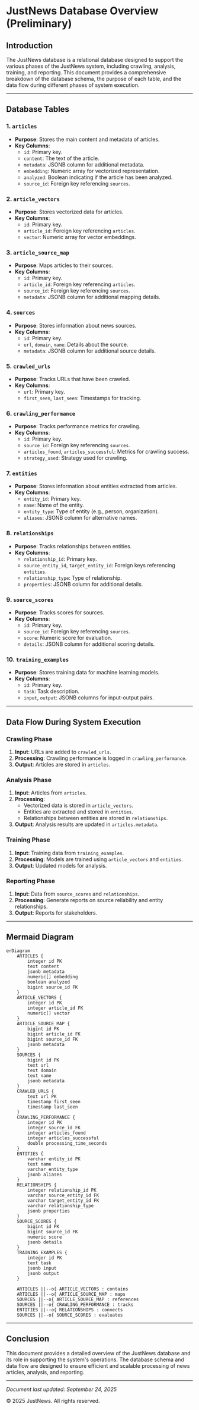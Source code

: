 # JustNews Database Overview (Preliminary)

## Introduction
The JustNews database is a relational database designed to support the various phases of the JustNews system, including crawling, analysis, training, and reporting. This document provides a comprehensive breakdown of the database schema, the purpose of each table, and the data flow during different phases of system execution.

---

## Database Tables

### 1. `articles`
- **Purpose**: Stores the main content and metadata of articles.
- **Key Columns**:
  - `id`: Primary key.
  - `content`: The text of the article.
  - `metadata`: JSONB column for additional metadata.
  - `embedding`: Numeric array for vectorized representation.
  - `analyzed`: Boolean indicating if the article has been analyzed.
  - `source_id`: Foreign key referencing `sources`.

### 2. `article_vectors`
- **Purpose**: Stores vectorized data for articles.
- **Key Columns**:
  - `id`: Primary key.
  - `article_id`: Foreign key referencing `articles`.
  - `vector`: Numeric array for vector embeddings.

### 3. `article_source_map`
- **Purpose**: Maps articles to their sources.
- **Key Columns**:
  - `id`: Primary key.
  - `article_id`: Foreign key referencing `articles`.
  - `source_id`: Foreign key referencing `sources`.
  - `metadata`: JSONB column for additional mapping details.

### 4. `sources`
- **Purpose**: Stores information about news sources.
- **Key Columns**:
  - `id`: Primary key.
  - `url`, `domain`, `name`: Details about the source.
  - `metadata`: JSONB column for additional source details.

### 5. `crawled_urls`
- **Purpose**: Tracks URLs that have been crawled.
- **Key Columns**:
  - `url`: Primary key.
  - `first_seen`, `last_seen`: Timestamps for tracking.

### 6. `crawling_performance`
- **Purpose**: Tracks performance metrics for crawling.
- **Key Columns**:
  - `id`: Primary key.
  - `source_id`: Foreign key referencing `sources`.
  - `articles_found`, `articles_successful`: Metrics for crawling success.
  - `strategy_used`: Strategy used for crawling.

### 7. `entities`
- **Purpose**: Stores information about entities extracted from articles.
- **Key Columns**:
  - `entity_id`: Primary key.
  - `name`: Name of the entity.
  - `entity_type`: Type of entity (e.g., person, organization).
  - `aliases`: JSONB column for alternative names.

### 8. `relationships`
- **Purpose**: Tracks relationships between entities.
- **Key Columns**:
  - `relationship_id`: Primary key.
  - `source_entity_id`, `target_entity_id`: Foreign keys referencing `entities`.
  - `relationship_type`: Type of relationship.
  - `properties`: JSONB column for additional details.

### 9. `source_scores`
- **Purpose**: Tracks scores for sources.
- **Key Columns**:
  - `id`: Primary key.
  - `source_id`: Foreign key referencing `sources`.
  - `score`: Numeric score for evaluation.
  - `details`: JSONB column for additional scoring details.

### 10. `training_examples`
- **Purpose**: Stores training data for machine learning models.
- **Key Columns**:
  - `id`: Primary key.
  - `task`: Task description.
  - `input`, `output`: JSONB columns for input-output pairs.

---

## Data Flow During System Execution

### Crawling Phase
1. **Input**: URLs are added to `crawled_urls`.
2. **Processing**: Crawling performance is logged in `crawling_performance`.
3. **Output**: Articles are stored in `articles`.

### Analysis Phase
1. **Input**: Articles from `articles`.
2. **Processing**:
   - Vectorized data is stored in `article_vectors`.
   - Entities are extracted and stored in `entities`.
   - Relationships between entities are stored in `relationships`.
3. **Output**: Analysis results are updated in `articles.metadata`.

### Training Phase
1. **Input**: Training data from `training_examples`.
2. **Processing**: Models are trained using `article_vectors` and `entities`.
3. **Output**: Updated models for analysis.

### Reporting Phase
1. **Input**: Data from `source_scores` and `relationships`.
2. **Processing**: Generate reports on source reliability and entity relationships.
3. **Output**: Reports for stakeholders.

---

## Mermaid Diagram
```mermaid
erDiagram
    ARTICLES {
        integer id PK
        text content
        jsonb metadata
        numeric[] embedding
        boolean analyzed
        bigint source_id FK
    }
    ARTICLE_VECTORS {
        integer id PK
        integer article_id FK
        numeric[] vector
    }
    ARTICLE_SOURCE_MAP {
        bigint id PK
        bigint article_id FK
        bigint source_id FK
        jsonb metadata
    }
    SOURCES {
        bigint id PK
        text url
        text domain
        text name
        jsonb metadata
    }
    CRAWLED_URLS {
        text url PK
        timestamp first_seen
        timestamp last_seen
    }
    CRAWLING_PERFORMANCE {
        integer id PK
        integer source_id FK
        integer articles_found
        integer articles_successful
        double processing_time_seconds
    }
    ENTITIES {
        varchar entity_id PK
        text name
        varchar entity_type
        jsonb aliases
    }
    RELATIONSHIPS {
        integer relationship_id PK
        varchar source_entity_id FK
        varchar target_entity_id FK
        varchar relationship_type
        jsonb properties
    }
    SOURCE_SCORES {
        bigint id PK
        bigint source_id FK
        numeric score
        jsonb details
    }
    TRAINING_EXAMPLES {
        integer id PK
        text task
        jsonb input
        jsonb output
    }

    ARTICLES ||--o{ ARTICLE_VECTORS : contains
    ARTICLES ||--o{ ARTICLE_SOURCE_MAP : maps
    SOURCES ||--o{ ARTICLE_SOURCE_MAP : references
    SOURCES ||--o{ CRAWLING_PERFORMANCE : tracks
    ENTITIES ||--o{ RELATIONSHIPS : connects
    SOURCES ||--o{ SOURCE_SCORES : evaluates
```

---

## Conclusion
This document provides a detailed overview of the JustNews database and its role in supporting the system's operations. The database schema and data flow are designed to ensure efficient and scalable processing of news articles, analysis, and reporting.

---

*Document last updated: September 24, 2025*

© 2025 JustNews. All rights reserved.